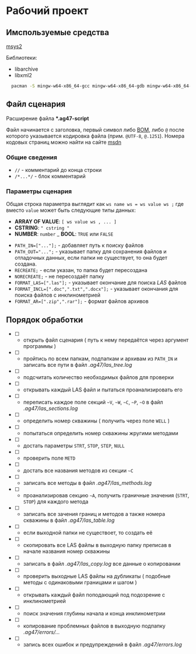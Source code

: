 # Рабочий проект

## Имспользуемые средства

[msys2](https://www.msys2.org/)

Библиотеки:
* libarchive
* libxml2

```bash
  pacman -S mingw-w64-x86_64-gcc mingw-w64-x86_64-gdb mingw-w64-x86_64-make mingw-w64-x86_64-libarchive mingw-w64-x86_64-libxml2
```

## Файл сценария

Расширение файла __\*.ag47-script__

Файл начинается с заголовка, первый символ либо [BOM](https://ru.wikipedia.org/wiki/Маркер_последовательности_байтов),
либо `@` после которого указывается кодировка файла (прим. `@UTF-8`, `@.1251`).
Номера кодовых страниц можно найти на сайте [msdn](https://docs.microsoft.com/ru-ru/windows/win32/intl/code-page-identifiers)

### Общие сведения

* `//` - комментарий до конца строки
* `/*...*/` - блок комментарий

### Параметры сценария

Общая строка параметра выглядит как `ws name ws = ws value ws ;` где вместо `value` может быть следующие типы данных:
- __ARRAY OF VALUE__: `[ ws value ws , ... ]`
- __CSTRING__: `" cstring "`
- __NUMBER__: `number`
_ __BOOL__: `TRUE` или `FALSE`


* `PATH_IN=["..."];` - добавляет путь к поиску файлов
* `PATH_OUT="...";` - указывает папку для сохранения файлов и отладочных данных, если папки не существует, то она будет создана.
* `RECREATE;` - если указан, то папка будет пересоздана
* `NORECREATE;` - не пересоздаёт папку
* `FORMAT_LAS=[".las"];` - указывает окончание для поиска _LAS_ файлов
* `FORMAT_INCL=[".doc",".txt",".docx"];` - указывает окончания для поиска файлов с инклинометрией
* `FORMAT_AR=[".zip",".rar"];` - формат файлов архивов

## Порядок обработки

* [ ] - открыть файл сценария ( путь к нему передаётся через аргумент программы )
* [ ] - пройтись по всем папкам, подпапкам и архивам из `PATH_IN` и записать все пути в файл _.ag47/las\_tree.log_
* [ ] - подсчитать количество необходимых файлов для проверки
* [ ] - открывать каждый LAS файл и пытаться проанализировать его
* [ ] - переписать каждое поле секций `~V`, `~W`, `~C`, `~P`, `~O` в файл _.ag47/las\_sections.log_
* [ ] - определить номер скважины ( получить через поле `WELL` )
* [ ] - попытаться определить номер скважины жругими методами
* [ ] - достать параметры `STRT`, `STOP`, `STEP`, `NULL`
* [ ] - проверить поле `METD`
* [ ] - достать все названия методов из секции `~C`
* [ ] - записать все методы в файл _.ag47/las\_methods.log_
* [ ] - проанализировав секцию `~A`, получить граничные значения (`STRT`, `STOP`) для каждого метода
* [ ] - записать все зачения границ и методов а также номера скважины в файл _.ag47/las\_table.log_
* [ ] - если выходной папки не существоет, то создать её
* [ ] - скопировать все LAS файлы в выходную папку преписав в начале названия номер скважины
* [ ] - записать в файл _.ag47/las\_copy.log_ все данные о копировании
* [ ] - проверить выходные LAS файлы на дубликаты ( подобные методы с одинаковыми границами и шагом )
* [ ] - открывать каждый файл поподающий под подозрение с инклинометрией
* [ ] - поиск значения глубины начала и конца инклинометрии
* [ ] - копирование проблемных файлов в выходную подпапку _.ag47/errors/..._
* [ ] - запись всех ошибок и предупреждений в файл _.ag47/errors.log_
